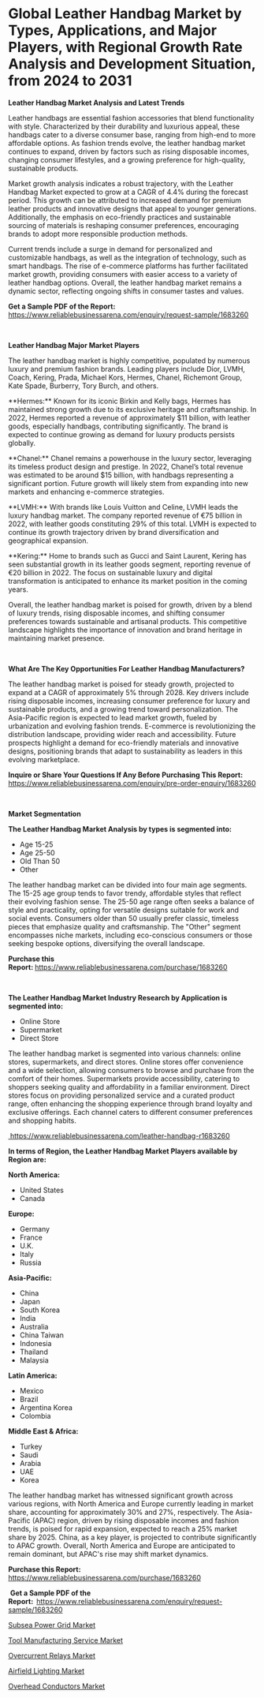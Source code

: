 <p><h1>Global Leather Handbag Market by Types, Applications, and Major Players, with Regional Growth Rate Analysis and Development Situation, from 2024 to 2031</h1></p><p><strong>Leather Handbag Market Analysis and Latest Trends</strong></p>
<p><p>Leather handbags are essential fashion accessories that blend functionality with style. Characterized by their durability and luxurious appeal, these handbags cater to a diverse consumer base, ranging from high-end to more affordable options. As fashion trends evolve, the leather handbag market continues to expand, driven by factors such as rising disposable incomes, changing consumer lifestyles, and a growing preference for high-quality, sustainable products.</p><p>Market growth analysis indicates a robust trajectory, with the Leather Handbag Market expected to grow at a CAGR of 4.4% during the forecast period. This growth can be attributed to increased demand for premium leather products and innovative designs that appeal to younger generations. Additionally, the emphasis on eco-friendly practices and sustainable sourcing of materials is reshaping consumer preferences, encouraging brands to adopt more responsible production methods. </p><p>Current trends include a surge in demand for personalized and customizable handbags, as well as the integration of technology, such as smart handbags. The rise of e-commerce platforms has further facilitated market growth, providing consumers with easier access to a variety of leather handbag options. Overall, the leather handbag market remains a dynamic sector, reflecting ongoing shifts in consumer tastes and values.</p></p>
<p><strong>Get a Sample PDF of the Report:&nbsp;</strong> <a href="https://www.reliablebusinessarena.com/enquiry/request-sample/1683260?utm_campaign=1729&utm_medium=2&utm_source=Github&utm_content=ia&utm_term=19102024&utm_id=leather-handbag">https://www.reliablebusinessarena.com/enquiry/request-sample/1683260</a></p>
<p>&nbsp;</p>
<p><strong>Leather Handbag Major Market Players</strong></p>
<p><p>The leather handbag market is highly competitive, populated by numerous luxury and premium fashion brands. Leading players include Dior, LVMH, Coach, Kering, Prada, Michael Kors, Hermes, Chanel, Richemont Group, Kate Spade, Burberry, Tory Burch, and others.</p><p>**Hermes:** Known for its iconic Birkin and Kelly bags, Hermes has maintained strong growth due to its exclusive heritage and craftsmanship. In 2022, Hermes reported a revenue of approximately $11 billion, with leather goods, especially handbags, contributing significantly. The brand is expected to continue growing as demand for luxury products persists globally.</p><p>**Chanel:** Chanel remains a powerhouse in the luxury sector, leveraging its timeless product design and prestige. In 2022, Chanel’s total revenue was estimated to be around $15 billion, with handbags representing a significant portion. Future growth will likely stem from expanding into new markets and enhancing e-commerce strategies.</p><p>**LVMH:** With brands like Louis Vuitton and Celine, LVMH leads the luxury handbag market. The company reported revenue of €75 billion in 2022, with leather goods constituting 29% of this total. LVMH is expected to continue its growth trajectory driven by brand diversification and geographical expansion.</p><p>**Kering:** Home to brands such as Gucci and Saint Laurent, Kering has seen substantial growth in its leather goods segment, reporting revenue of €20 billion in 2022. The focus on sustainable luxury and digital transformation is anticipated to enhance its market position in the coming years.</p><p>Overall, the leather handbag market is poised for growth, driven by a blend of luxury trends, rising disposable incomes, and shifting consumer preferences towards sustainable and artisanal products. This competitive landscape highlights the importance of innovation and brand heritage in maintaining market presence.</p></p>
<p>&nbsp;</p>
<p><strong>What Are The Key Opportunities For Leather Handbag Manufacturers?</strong></p>
<p><p>The leather handbag market is poised for steady growth, projected to expand at a CAGR of approximately 5% through 2028. Key drivers include rising disposable incomes, increasing consumer preference for luxury and sustainable products, and a growing trend toward personalization. The Asia-Pacific region is expected to lead market growth, fueled by urbanization and evolving fashion trends. E-commerce is revolutionizing the distribution landscape, providing wider reach and accessibility. Future prospects highlight a demand for eco-friendly materials and innovative designs, positioning brands that adapt to sustainability as leaders in this evolving marketplace.</p></p>
<p><strong>Inquire or Share Your Questions If Any Before Purchasing This Report:</strong> <a href="https://www.reliablebusinessarena.com/enquiry/pre-order-enquiry/1683260?utm_campaign=1729&utm_medium=2&utm_source=Github&utm_content=ia&utm_term=19102024&utm_id=leather-handbag">https://www.reliablebusinessarena.com/enquiry/pre-order-enquiry/1683260</a></p>
<p>&nbsp;</p>
<p><strong>Market Segmentation</strong></p>
<p><strong>The Leather Handbag Market Analysis by types is segmented into:</strong></p>
<p><ul><li>Age 15-25</li><li>Age 25-50</li><li>Old Than 50</li><li>Other</li></ul></p>
<p><p>The leather handbag market can be divided into four main age segments. The 15-25 age group tends to favor trendy, affordable styles that reflect their evolving fashion sense. The 25-50 age range often seeks a balance of style and practicality, opting for versatile designs suitable for work and social events. Consumers older than 50 usually prefer classic, timeless pieces that emphasize quality and craftsmanship. The "Other" segment encompasses niche markets, including eco-conscious consumers or those seeking bespoke options, diversifying the overall landscape.</p></p>
<p><strong>Purchase this Report:&nbsp;</strong><a href="https://www.reliablebusinessarena.com/purchase/1683260?utm_campaign=1729&utm_medium=2&utm_source=Github&utm_content=ia&utm_term=19102024&utm_id=leather-handbag">https://www.reliablebusinessarena.com/purchase/1683260</a></p>
<p>&nbsp;</p>
<p><strong>The Leather Handbag Market Industry Research by Application is segmented into:</strong></p>
<p><ul><li>Online Store</li><li>Supermarket</li><li>Direct Store</li></ul></p>
<p><p>The leather handbag market is segmented into various channels: online stores, supermarkets, and direct stores. Online stores offer convenience and a wide selection, allowing consumers to browse and purchase from the comfort of their homes. Supermarkets provide accessibility, catering to shoppers seeking quality and affordability in a familiar environment. Direct stores focus on providing personalized service and a curated product range, often enhancing the shopping experience through brand loyalty and exclusive offerings. Each channel caters to different consumer preferences and shopping habits.</p></p>
<p><a href="https://www.reliablebusinessarena.com/leather-handbag-r1683260?utm_campaign=1729&utm_medium=2&utm_source=Github&utm_content=ia&utm_term=19102024&utm_id=leather-handbag">&nbsp;https://www.reliablebusinessarena.com/leather-handbag-r1683260</a></p>
<p><strong>In terms of Region, the Leather Handbag Market Players available by Region are:</strong></p>
<p>
    <p> <strong> North America: </strong>
        <ul>
            <li>United States</li>
            <li>Canada</li>
        </ul>
        </p> 
    <p> <strong> Europe: </strong>
        <ul>
            <li>Germany</li>
            <li>France</li>
            <li>U.K.</li>
            <li>Italy</li>
            <li>Russia</li>
        </ul>
        </p> 
    <p> <strong> Asia-Pacific: </strong>
        <ul>
            <li>China</li>
            <li>Japan</li>
            <li>South Korea</li>
            <li>India</li>
            <li>Australia</li>
            <li>China Taiwan</li>
            <li>Indonesia</li>
            <li>Thailand</li>
            <li>Malaysia</li>
        </ul>
        </p> 
    <p> <strong> Latin America: </strong>
        <ul>
            <li>Mexico</li>
            <li>Brazil</li>
            <li>Argentina Korea</li>
            <li>Colombia</li>
        </ul>
        </p> 
    <p> <strong> Middle East & Africa: </strong>
        <ul>
            <li>Turkey</li>
            <li>Saudi</li>
            <li>Arabia</li>
            <li>UAE</li>
            <li>Korea</li>
        </ul>
    </p>
    </p>
<p><p>The leather handbag market has witnessed significant growth across various regions, with North America and Europe currently leading in market share, accounting for approximately 30% and 27%, respectively. The Asia-Pacific (APAC) region, driven by rising disposable incomes and fashion trends, is poised for rapid expansion, expected to reach a 25% market share by 2025. China, as a key player, is projected to contribute significantly to APAC growth. Overall, North America and Europe are anticipated to remain dominant, but APAC's rise may shift market dynamics.</p></p>
<p><strong>Purchase this Report: </strong><a href="https://www.reliablebusinessarena.com/purchase/1683260?utm_campaign=1729&utm_medium=2&utm_source=Github&utm_content=ia&utm_term=19102024&utm_id=leather-handbag">https://www.reliablebusinessarena.com/purchase/1683260</a></p>
<p>&nbsp;<strong>Get a Sample PDF of the Report:&nbsp;&nbsp;</strong><a href="https://www.reliablebusinessarena.com/enquiry/request-sample/1683260?utm_campaign=1729&utm_medium=2&utm_source=Github&utm_content=ia&utm_term=19102024&utm_id=leather-handbag">https://www.reliablebusinessarena.com/enquiry/request-sample/1683260</a></p>
<p><strong></strong></p>
<p><p><a href="https://www.linkedin.com/pulse/evolution-subsea-power-grid-market-key-shifts-from-2024-qe3fc?utm_campaign=1729&utm_medium=2&utm_source=Github&utm_content=ia&utm_term=19102024&utm_id=leather-handbag">Subsea Power Grid Market</a></p><p><a href="https://github.com/sumonsky0m/Market-Research-Report-List-1/blob/main/tool-manufacturing-service-market.md?utm_campaign=1729&utm_medium=2&utm_source=Github&utm_content=ia&utm_term=19102024&utm_id=leather-handbag">Tool Manufacturing Service Market</a></p><p><a href="https://www.linkedin.com/pulse/market-dynamics-future-trends-global-overcurrent-relays-sector-laldf?utm_campaign=1729&utm_medium=2&utm_source=Github&utm_content=ia&utm_term=19102024&utm_id=leather-handbag">Overcurrent Relays Market</a></p><p><a href="https://www.linkedin.com/pulse/airfield-lighting-market-size-type-runway-lightingtaxiway-lightingapproach-bthif?utm_campaign=1729&utm_medium=2&utm_source=Github&utm_content=ia&utm_term=19102024&utm_id=leather-handbag">Airfield Lighting Market</a></p><p><a href="https://www.linkedin.com/pulse/overhead-conductors-industry-resonance-47-amplification-across-acqwe?utm_campaign=1729&utm_medium=2&utm_source=Github&utm_content=ia&utm_term=19102024&utm_id=leather-handbag">Overhead Conductors Market</a></p></p>